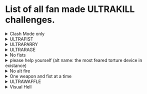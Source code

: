 # List of all fan made ULTRAKILL challenges.
<details>
<summary>Clash Mode only</summary>
Clash Mode is an unlockable cheat that can be enabled in the cheats menu.
In order to unlock the Clash Mode cheat, you have to break all boxes in 4-S.
The challenge is really simple. You have to go to Sandbox and press O and leave.
Then you go to 0-1 and play only clash mode from there to 6-2.
</details>
<details>
<summary>ULTRAFIST</summary>
Basically you only can use the fists. You can't pickup any weapons, only the revolver which is
neccesarry to start the game. After you get a weapon you have to uneqiup it once you have the chance to do that.
You can use every hand, theres no limitation to that.
</details>
<details>
<summary>ULTRAPARRY</summary>
You can only defeat enemies by parrying their attacks. This is harder than the ULTRAFIST
challenge because you can only damage enemies when theyre going to attack you, and good timing
is neccesarry.
</details>
<details>
<summary>ULTRARAGE</summary>
Credit: crab02#8552
P-rank every level on violent on new save on the first try without getting damaged,
if you lose the challenge you have to delete the save file and try again.
</details>
<details>
<summary>No fists</summary>
Pretty simple. You can't use any fists.
The whiplash is allowed but only for picking up items.
</details>
<details>
<summary>please help yourself (alt name: the most feared torture device in existance)</summary>
No, the name is not a joke. This challenge is the ULTRARAGE challenge but MUCH, MUCH WORSE.
Basically you have to P-rank every level the first time you play it, while also not getting damaged,
collecting all the secrets, and doing the challenges. You can replay a level when it has a challenge similar
to the 0-3 challenge or 4-1 challenge. If you fail, you have to delete the save file and start all over again.
Also, you have to play with PSX graphics, (you can edit it however you want, the default settings are good enough)
AND on violent difficulty. (once ukmd releases you have to play with that)
PLEASE, FOR THE LOVE OF GOD, DO NOT TRY THIS. This is probably worse than dying IRL. (unless you wanna go insane)
</details>
<details>
<summary>No alt fire</summary>
It's exactly what you think it is. You aren't allowed to use alt fire.
I recommend just binding alt fire to an obscure key (like ¨) so you wont use it accidentally.
You can just not bind it and try playing without touching it accidentally if you wanna go insane.
By the way, if you accidentally alt fire you just have to restart the level, no need to delete the save file.
You can play it that way if you're insane.
</details>
<details>
<summary>One weapon and fist at a time</summary>
Basically, you can only use one weapon and fist at a time.
Every mission you switch weapons and fists. Whiplash counts too.
</details>
<details>
<summary>ULTRAWAFFLE</summary>
(Mod credit: @Waff1e_ on YT) Very simple. You can only play with weapons and fists from
the mod Waffle's Weapons. Heres a guide on how to install the mod: https://www.youtube.com/watch?v=rhMKhFNtiNA
</details>
<details>
  <summary>Visual Hell</summary>
